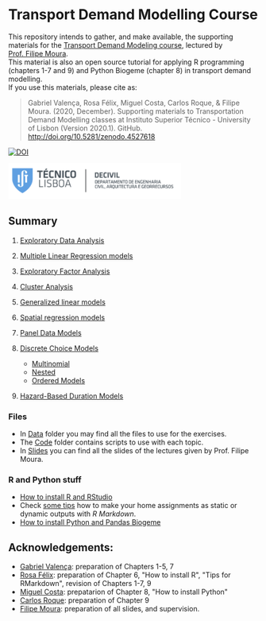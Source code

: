 Transport Demand Modelling Course
================

This repository intends to gather, and make available, the supporting materials for the [Transport Demand Modeling course](https://fenix.tecnico.ulisboa.pt/disciplinas/MPTra/2020-2021/1-semestre/materiais-de-apoio), lectured by [Prof. Filipe Moura](https://ushift.tecnico.ulisboa.pt/team-filipe-moura/).  
This material is also an open source tutorial for applying R programming (chapters 1-7 and 9) and Python Biogeme (chapter 8) in transport demand modelling.  
If you use this materials, please cite as:

> Gabriel Valença, Rosa Félix, Miguel Costa, Carlos Roque, & Filipe Moura. (2020, December). Supporting materials to Transportation Demand Modelling classes at Instituto Superior Técnico - University of Lisbon (Version 2020.1). GitHub. http://doi.org/10.5281/zenodo.4527618 

[![DOI](https://zenodo.org/badge/DOI/10.5281/zenodo.4527618.svg)](https://doi.org/10.5281/zenodo.4527617)

![](README_files/ist.PNG)

## Summary

1.  [Exploratory Data Analysis](1-ExploratoryDataAnalysis.md)

2.  [Multiple Linear Regression models](2-MultipleLinearRegression.md)

3.  [Exploratory Factor Analysis](3-FactorAnalysis.md)

4.  [Cluster Analysis](4-ClusterAnalysis.md)

5.  [Generalized linear models](5-GeneralizedLinearModels.md)

6.  [Spatial regression models](6-SpatialModels.md)

7.  [Panel Data Models](7-PanelModels.md)

8.  [Discrete Choice Models](8-DiscreteChoiceModels/)
    
      - [Multinomial](8-DiscreteChoiceModels/8.1-MultinomialLogitAndProbitModels/)
      - [Nested](8-DiscreteChoiceModels/8.2-NestedLogitModels/)
      - [Ordered Models](8-DiscreteChoiceModels/8.3-OrderedLogitModels/)

9.  [Hazard-Based Duration Models](9-HazardBasedModels.md)

### Files

  - In [Data](Data/) folder you may find all the files to use for the exercises.  
  - The [Code](Code/) folder contains scripts to use with each topic.
  - In [Slides](Slides/Slides.md) you can find all the slides of the lectures given by Prof. Filipe Moura.

### R and Python stuff

  - [How to install R and RStudio](0-InstallR.md)
  - Check [some tips](RMarkdownReports.md) how to make your home assignments as static or dynamic outputs with *R Markdown*.
  - [How to install Python and Pandas Biogeme](0-Install/python_and_biogeme_windows.md)
  
## Acknowledgements:

* [Gabriel Valença](https://ushift.tecnico.ulisboa.pt/team-gabriel-valenca/): preparation of Chapters 1-5, 7
* [Rosa Félix](https://ushift.tecnico.ulisboa.pt/team-rosa-felix/): preparation of Chapter 6, "How to install R", "Tips for RMarkdown", revision of Chapters 1-7, 9
* [Miguel Costa](https://ushift.tecnico.ulisboa.pt/team-miguel-costa/): prepatarion of Chapter 8, "How to install Python"
* [Carlos Roque](https://ushift.tecnico.ulisboa.pt/team-carlos-roque/): preparation of Chapter 9
* [Filipe Moura](https://ushift.tecnico.ulisboa.pt/team-filipe-moura/): preparation of all slides, and supervision.

